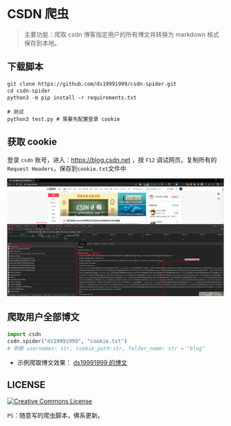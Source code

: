 # CSDN 爬虫

> 主要功能：爬取 csdn 博客指定用户的所有博文并转换为 markdown 格式保存到本地。

## 下载脚本
```shell
git clone https://github.com/ds19991999/csdn-spider.git
cd csdn-spider
python3 -m pip install -r requirements.txt

# 测试
python3 test.py # 需要先配置登录 cookie
```

## 获取 cookie

登录 `csdn` 账号，进入：https://blog.csdn.net ，按 `F12` 调试网页，复制所有的 `Request Headers`，保存到`cookie.txt`文件中

![1571482112632](assets/1571482112632.png)


## 爬取用户全部博文
```python
import csdn
csdn.spider("ds19991999", "cookie.txt")
# 参数 usernames: str, cookie_path:str, folder_name: str = "blog"
```

* 示例爬取博文效果： [ds19991999 的博文](https://github.com/ds19991999/csdn-spider/tree/master/blog/ds19991999)

## LICENSE

<a rel="license" href="http://creativecommons.org/licenses/by-nc-sa/4.0/"><img alt="Creative Commons License" style="border-width:0" src="https://i.creativecommons.org/l/by-nc-sa/4.0/88x31.png" /></a>



`PS`：随意写的爬虫脚本，佛系更新。